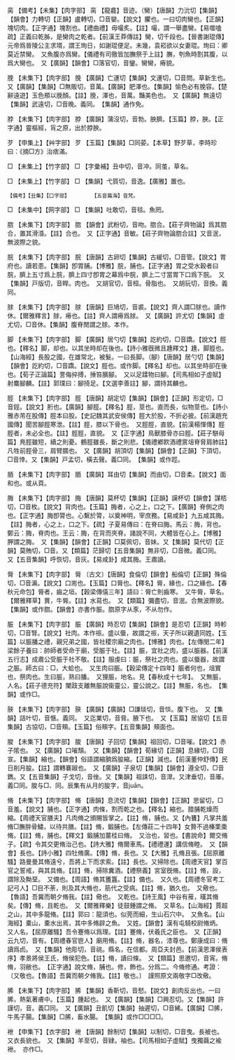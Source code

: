 <!-- { "loadSidebar": true } -->
脔	【備考】【未集】【肉字部】	脔	【龍龕】音迹。（臠）【唐韻】力沇切【集韻】【韻會】力轉切【正韻】盧轉切，□音孌。【說文】臞也。一曰切肉臠也。【正韻】塊切肉。【正字通】塊割也。【禮曲禮】毋嘬炙。【註】嘬，謂一舉盡臠。【易噬嗑疏】正義曰乾胏，是臠肉之乾者。【前漢王莽傳註】臠，切千段也。【晉書謝琨傳】元帝爲晉陵公主求壻，謂王珣日，如謝琨便足。未幾，袁崧欲以女妻琨。珣曰：卿莫近禁臠。　又魚腹亦爲臠。【儀禮有司徹皆加膴祭于上註】膴，刳魚時割其腹，以爲大臠也。　又【廣韻】【韻會】□落官切，音鑾。臠臠，瘠貌。

脕	【未集下】【肉字部】	脕	【廣韻】亡運切【集韻】文運切，□音問。草新生也。　又【廣韻】【集韻】□無販切，音萬。【廣韻】肥澤也。【集韻】愉色必有脕容。【楚辭遠遊】玉色頩以脕顏。【註】脕，澤也，音萬。豔美色也。　又【廣韻】無遠切【集韻】武遠切，□音晚。義同。　【集韻】通作免。

脖	【未集下】【肉字部】	脖	【廣韻】蒲沒切，音勃。胦臍。【玉篇】脖，胦。【正字通】靈樞經，肓之原，出於脖胦。

芕	【申集上】【艸字部】	芕	【玉篇】【集韻】□同荽。【本草】野芕草，李時珍曰：《摘□方》治痞滿。

□	【未集上】【竹字部】	□	【字彙補】丑中切，音冲。同茧，草名。

□	【未集上】【竹字部】	□	【集韻】弋質切，音逸。【廣雅】置也。

	【備考】【丑集】【口字部】		【五音篇海】音梵。

□	【未集中】【网字部】	□	【集韻】吐敢切，音毯。魚罔。

脗	【未集下】【肉字部】	脗	【韻會】武粉切，音吻。脗合。【莊子齊物論】爲其脗合，置其滑涽。【註】合也。　又【正字通】音敏。【莊子齊物論脗合註】又音泯，無波際之貌。

脘	【未集下】【肉字部】	脘	【唐韻】古卵切【集韻】古緩切，□音管。【說文】胃府也。讀若患。【集韻】卽胃脯。【博雅】脘，脯也。【正字通】胃之受水穀者曰脘，臍上五寸爲上脘，臍上四寸卽胃之幕爲中脘，臍上二寸當胃下口爲下脘。　又【集韻】戸版切，音睅。肉也。　又胡官切，音桓。骨脂也。　又胡玩切，音換。義同。

脙	【未集下】【肉字部】	脙	【唐韻】巨鳩切，音裘。【說文】齊人謂□脙也。讀作休。【爾雅釋言】脙，瘠也。【註】齊人謂瘠爲脙。　又【廣韻】許尤切【集韻】虛尤切，□音休。【集韻】腹脊閒謂之脙。本作。

脚	【未集下】【肉字部】	脚	【廣韻】居勺切【集韻】訖約切，□音蹻。【說文】脛也。【釋名】脚，却也。以其坐時却在後也。【詩小雅旣微且尰釋文】尰，脚脛也。【山海經】長股之國，在雄常北，被髮。一曰長脚。（腳）【唐韻】居勺切【集韻】【韻會】訖約切，□音蹻。【說文】脛也。或作脚。【釋名】却也。以其坐時卻在後也。【荀子正論篇】詈侮捽搏，捶笞臏腳。　又以足蹂物曰腳。【司馬相如子虛賦】射麋腳麟。【註】郭璞曰：腳掎足。【文選李善註】腳，謂持其麟也。

脛	【未集下】【肉字部】	脛	【唐韻】胡定切【集韻】【韻會】【正韻】形定切，□音鋞。【說文】胻也。【廣韻】腳脛。【釋名】脛，莖也。直而長，似物莖也。【詩小雅赤芾在股傳】脛本曰股。【史記魏其武安侯傳】脛大於股，不折必披。【前漢趙充國傳】聞苦腳脛寒泄。【註】脛，膝以下骨也。　又脛脛，直貌。【前漢楊惲傳】脛脛者，未必全也。【註】脛脛，直貌。　又【正字通】鳥獸膝骨亦曰脛。【莊子駢母篇】鳧脛雖短，續之則憂。鶴脛雖長，斷之則悲。【儀禮鄕飮酒禮賔俎脊脅肩肺註】凡牲前脛骨三，肩臂臑也。　又【廣韻】胡頂切【集韻】【韻會】【正韻】下頂切，□音悻。又【集韻】戸孟切，橫去聲。義□同。　【集韻】或作踁。

脜	【未集下】【肉字部】	脜	【廣韻】耳由切【集韻】而由切，□音柔。【說文】面和也。或从頁。

脢	【未集下】【肉字部】	脢	【唐韻】莫杯切【集韻】【正韻】謨杯切【韻會】謀桮切，□音枚。【說文】背肉也。【玉篇】脢者，心之上，口之下。【廣韻】脊側之肉也。【正字通】脢卽膂也。心繫於膂，以奠神明，宰庶務。【易咸卦】九五咸其脢。【註】脢者，心之上，口之下。【疏】子夏易傳曰：在脊曰脢。馬云：脢，背也。鄭云：脢，脊肉也。王云：脢，在背而夾脊。諸說不同，大體皆在心上。【博雅】胛謂之脢。　又【集韻】【韻會】【正韻】□莫佩切，音妹。又【集韻】莫代切【正韻】莫賄切，□音。又【類篇】茫歸切【五音集韻】無非切，□音微。義□同。　又【五音集韻】呼恢切，音灰。【易咸卦】咸其脢。王肅讀。

脣	【未集下】【肉字部】	脣	〔古文〕【唐韻】食倫切【韻會】船倫切【正韻】殊倫切，□音漘。【說文】口耑也。【玉篇】口脣也。【釋名】脣，緣也，口之緣也。【春秋元命包】脣者，齒之垣。【穀梁傳僖三年】語曰：脣亡則齒寒。　又牛脣，草名。【爾雅釋草】蕒，牛脣。【註】水蕮也。　又【類篇】彌盡切，音泯。合無波際貌。　【集韻】或作脗。【韻會】亦書作脤。脗原字从豕，不从勿作。

脤	【未集下】【肉字部】	脤	【廣韻】時忍切【集韻】【韻會】是忍切【正韻】時軫切，□音腎。【說文】社肉。本作祳。盛以蜃，故謂之祳，天子所以親遺同姓。【玉篇】以脤膰之禮，親兄弟之國，皆社稷宗廟之肉也。【博雅】肉也。【左傳閔二年】梁餘子養曰：帥師者受命于廟，受脤于社。【註】脤，宜社之肉，盛以脤器。【前漢五行志】成肅公受脤于社不敬。【註】服虔曰：脤，祭社之肉也。盛以蜃器，故謂之脤。師古曰：□，大蛤也。　又生肉曰脤。【穀梁傳定十四年】脤者何也，俎實也，祭肉也。生曰脤，熟曰膰。　又狸脤，地名。見【春秋成十七年】。　又無脤，人名。【莊子德充符】闉跂支離無脤說衞靈公，靈公說之。【註】無脤，名也。　【集韻】或作□。

脥	【未集下】【肉字部】	脥	【廣韻】【廣韻】□謙琰切，音惔。腹下也。　又【集韻】詰叶切，音愜。義同。　又迄業切，音脅。腋下也。　又【玉篇】居協切【五音集韻】古協切，□音頰。【玉篇】俗頰字。【五音集韻】頰面也。

脧	【未集下】【肉字部】	脧	【唐韻】子回切【集韻】祖回切，□音嗺。【說文】赤子隂也。　又【廣韻】口嗺頹。　又【集韻】【韻會】荀緣切【正韻】息緣切，□音宣。【集韻】縮也。【韻會】俗語謂縮朒爲朘縮。【正韻】減也。【前漢董仲舒傳】民日削月朘。【註】謂轉褰踧也。　又【廣韻】子泉切【集韻】【韻會】遵全切，□音鐫。又【五音集韻】子戈切，音侳。又【集韻】祖誄切，音濢。又津垂切，音厜。義□同。脧与□、同。辰集有从月的朘字，音juān。

脩	【未集下】【肉字部】	脩	【唐韻】息流切【集韻】【韻會】【正韻】思留切，□音羞。【說文】脯也。【正字通】肉條，割而乾之也。【釋名】縮也。腊脯乾燥而縮。【周禮天官膳夫】凡肉脩之頒賜皆掌之。【註】脩，脯也。又【內饔】凡掌共羞脩□膴胖骨鱐，以待共膳。【註】脩，鍛脯也。【左傳莊二十四年】女贄不過榛栗棗脩。【註】脩，脯也。【釋文】鍛脯加薑桂曰脩。　又治也，習也。【書說命】爾交脩子。【疏】令其交更脩治己也。【詩大雅】脩爾車馬。【禮禮運】講信脩睦。　又【韻會】長也。【詩小雅】四牡脩廣。【傳】脩，長也。又【大雅】孔脩且張。【屈原離騷】路曼曼其脩遠兮，吾將上下而求索。【註】長也。又掃除也。【周禮天官】掌百官之誓戒，與其具脩。【註】脩，掃除糞酒。【禮祭義】宮室旣脩。【註】脩，設，謂除及黝堊。　又備也。【周語】脩其簠簋。【註】備也。　又久也。【周禮冬官考工記弓人】□目不荼，則及其大脩也，筋代之受病。【註】脩，猶久也。　又儆也。【魯語】吾冀而朝夕脩我。【註】儆也。　又乾也。【詩王風】中谷有蓷，暵其脩矣。【傳】脩，且乾也。　又【爾雅釋樂】徒鼓鍾謂之脩。　又草名。【山海經】賈超之山，其中多龍脩。【註】郭曰：龍須也。似莞而細，生山石穴中。　又魚名。【山海經】橐山，橐水出焉，其中多脩辟之魚。　又姓。【韻會】漢有屯騎校尉脩炳。　又人名。【屈原離騷】吾令蹇脩以爲理。【註】蹇脩，伏羲氏之臣也。　又【正韻】云九切，音有。【周禮春官鬯人】廟用脩。【註】脩，器名，漆尊也。鄭康成曰：脩讀爲卣。　又【集韻】他彫切，音祧。縣名，在信都。周亞夫封邑。【前漢恩澤侯表序】孝景將侯王氏，脩侯犯色。【註】脩，讀曰條。　又【類篇】思邀切，音宵。脩脩，羽敝也。　【正字通】說文脩，脯也。修，飾也。分爲二。今脩修通。考證：〔又敬也。【魯語】吾冀而朝夕脩我。【註】敬也。〕　謹照原文兩敬字□改儆。 

脪	【未集下】【肉字部】	脪	【集韻】香靳切，音憖。【說文】創肉反出也。一曰脪，熱氣著膚中。【玉篇】腫起也。　又【廣韻】【集韻】□興忍切。又【集韻】許謹切，音。義□同。　又【廣韻】丑飢切【集韻】抽遲切，□音絺。【廣韻】□脪，牛馬子腸。【集韻】□脪，畜水腸。　【集韻】或作□□□□。

袣	【申集下】【衣字部】	袣	【唐韻】餘制切【集韻】以制切，□音曳。長被也。　又衣長貌也。　又【集韻】羊至切，音肄。袖也。【司馬相如子虛賦】曳獨繭之褕袣。　亦作□。

